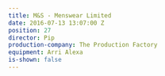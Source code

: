 ```yaml
---
title: M&S - Menswear Limited
date: 2016-07-13 13:07:00 Z
position: 27
director: Pip
production-company: The Production Factory
equipment: Arri Alexa
is-shown: false
---
```



